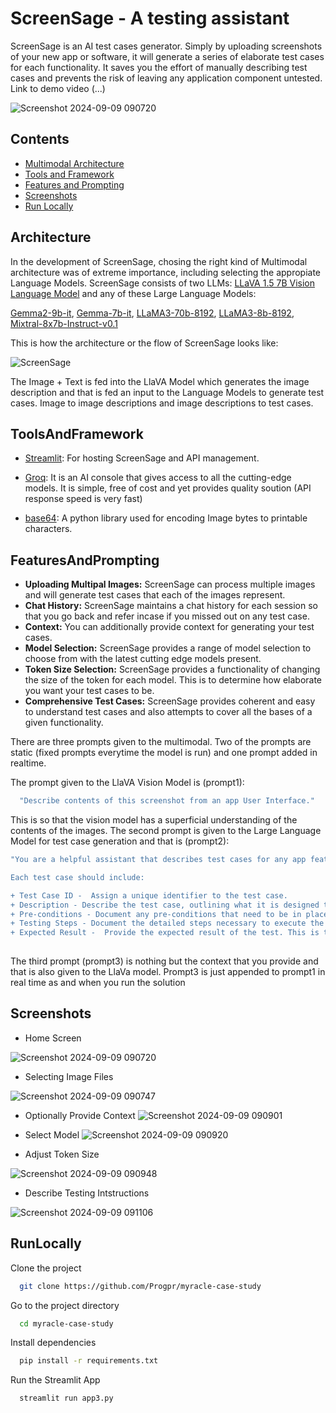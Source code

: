 
# ScreenSage - A testing assistant


ScreenSage is an AI test cases generator. Simply by uploading screenshots of your new app or software, it will generate a series of elaborate test cases for each functionality. It saves you the effort of manually describing test cases and prevents the risk of leaving any application component untested. Link to demo video (...)

![Screenshot 2024-09-09 090720](https://github.com/user-attachments/assets/39a5a17f-f3ab-48fd-9522-108f462f57fe)


## Contents

+ [Multimodal Architecture](#Architecture)
+ [Tools and Framework](#ToolsAndFramework)
+ [Features and Prompting](#FeaturesAndPrompting)
+ [Screenshots](#Screenshots)
+ [Run Locally](##RunLocally)
## Architecture

In the development of ScreenSage, chosing the right kind of Multimodal architecture was of extreme importance, including selecting the appropiate Language Models.
ScreenSage consists of two LLMs: [LLaVA 1.5 7B Vision Language Model](https://huggingface.co/liuhaotian/llava-v1.5-7b) and any of these Large Language Models:

[Gemma2-9b-it](https://huggingface.co/google/gemma-2-9b-it),
[Gemma-7b-it](https://huggingface.co/google/gemma-1.1-7b-it),
[LLaMA3-70b-8192](https://github.com/meta-llama/llama-models/blob/main/models/llama3_1/MODEL_CARD.md),
[LLaMA3-8b-8192](https://github.com/meta-llama/llama-models/blob/main/models/llama3_1/MODEL_CARD.md),
[Mixtral-8x7b-Instruct-v0.1](https://huggingface.co/mistralai/Mixtral-8x7B-Instruct-v0.1)

This is how the architecture or the flow of ScreenSage looks like:


![ScreenSage](https://github.com/user-attachments/assets/231ff876-55d6-4b4d-836a-15b1659fd35a)


The Image + Text is fed into the LlaVA Model which generates the image description and that is fed an input to the Language Models to generate test cases. Image to image descriptions and image descriptions to test cases. 

## ToolsAndFramework

+ [Streamlit](https://docs.streamlit.io/get-started): For hosting ScreenSage and API management.

+ [Groq](https://console.groq.com/playground): It is an AI console that gives access to all the cutting-edge models. It is simple, free of cost and yet provides quality soution (API response speed is very fast)

+ [base64](https://docs.python.org/3/library/base64.html): A python library used for encoding Image bytes to printable characters.

## FeaturesAndPrompting

- **Uploading Multipal Images:** ScreenSage can process multiple images and will generate test cases that each of the images represent.
- **Chat History:** ScreenSage maintains a chat history for each session so that you go back and refer incase if you missed out on any test case.
- **Context:** You can additionally provide context for generating your test cases.
- **Model Selection:** ScreenSage provides a range of model selection to choose from with the latest cutting edge models present. 
- **Token Size Selection:** ScreenSage provides a functionality of changing the size of the token for each model. This is to determine how elaborate you want your test cases to be. 
 - **Comprehensive Test Cases:** ScreenSage provides coherent and easy to understand test cases and also attempts to cover all the bases of a given functionality. 


There are three prompts given to the multimodal. Two of the prompts are static (fixed prompts everytime the model is run) and one prompt added in realtime.

The prompt given to the LlaVA Vision Model is (prompt1):
```bash
  "Describe contents of this screenshot from an app User Interface."
```

This is so that the vision model has a superficial understanding of the contents of the images. The second prompt is given to the Large Language Model for test case generation and that is (prompt2):
```bash
"You are a helpful assistant that describes test cases for any app features, based on the descriptions of the screenshots of the app. 

Each test case should include:

+ Test Case ID -  Assign a unique identifier to the test case.
+ Description - Describe the test case, outlining what it is designed to do.
+ Pre-conditions - Document any pre-conditions that need to be in place for the test case to run properly. It may include initial configuration settings or manually executing some previous tests.
+ Testing Steps - Document the detailed steps necessary to execute the test case. This includes deciding which actions should be taken to perform the test.
+ Expected Result -  Provide the expected result of the test. This is the result the tester is looking to verify."
  
```

The third prompt (prompt3) is nothing but the context that you provide and that is also given to the LlaVa model. Prompt3 is just appended to prompt1 in real time as and when you run the solution

## Screenshots
+ Home Screen
  
![Screenshot 2024-09-09 090720](https://github.com/user-attachments/assets/faa9f1fb-b79a-4044-b613-b8978c4d7844)


+ Selecting Image Files
  
![Screenshot 2024-09-09 090747](https://github.com/user-attachments/assets/0d8515e5-93cf-49a7-b0e4-b6c1aa1ab4a8)


+ Optionally Provide Context
![Screenshot 2024-09-09 090901](https://github.com/user-attachments/assets/626a62ee-a44e-4413-8956-22ca352beffc)


+ Select Model
![Screenshot 2024-09-09 090920](https://github.com/user-attachments/assets/7a1de29e-4423-413c-9fb2-eafd45844684)


+ Adjust Token Size
  
![Screenshot 2024-09-09 090948](https://github.com/user-attachments/assets/49d236ae-7129-41c5-bc7e-c1a0873a6547)


+ Describe Testing Intstructions
  
![Screenshot 2024-09-09 091106](https://github.com/user-attachments/assets/593e2c04-8e86-40eb-95cc-6dcce5e63db7)


## RunLocally

Clone the project

```bash
  git clone https://github.com/Progpr/myracle-case-study
```

Go to the project directory

```bash
  cd myracle-case-study
```

Install dependencies

```bash
  pip install -r requirements.txt
```

Run the Streamlit App

```bash
  streamlit run app3.py
```

